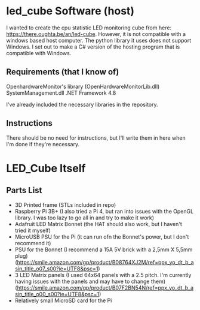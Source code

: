 # led_cube Software (host)
I wanted to create the cpu statistic LED monitoring cube from here: https://there.oughta.be/an/led-cube. However, 
it is not compatible with a windows based host computer. The python library it uses does not support Windows. I set out
to make a C# version of the hosting program that is compatible with Windows.

## Requirements (that I know of)
OpenhardwareMonitor's library (OpenHardwareMonitorLib.dll)
SystemManagement.dll
.NET Framework 4.8

I've already included the necessary libraries in the repository.

## Instructions 
There should be no need for instructions, but I'll write them in here when I'm done if they're necessary.

# LED_Cube Itself

## Parts List
- 3D Printed frame (STLs included in repo)
- Raspberry Pi 3B+ (I also tried a Pi 4, but ran into issues with the OpenGL library. I was too lazy to go all in and try to make it work)
- Adafruit LED Matrix Bonnet (the HAT should also work, but I haven't tried it myself)
- MicroUSB PSU for the Pi (it can run ofn the Bonnet's power, but I don't recommend it)
- PSU for the Bonnet (I recommend a 15A 5V brick with a 2,5mm X 5,5mm plug) (https://smile.amazon.com/gp/product/B08764XJ2M/ref=ppx_yo_dt_b_asin_title_o07_s00?ie=UTF8&psc=1)
- 3 LED Matrix panels (I used 64x64 panels with a 2.5 pitch. I'm currently having issues with the panels and may have to change them) (https://smile.amazon.com/gp/product/B07F2BN54N/ref=ppx_yo_dt_b_asin_title_o00_s00?ie=UTF8&psc=1)
- Relatively small MicroSD card for the Pi



